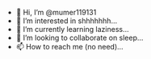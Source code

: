- 👋 Hi, I’m @mumer119131
- 👀 I’m interested in shhhhhhh...
- 🌱 I’m currently learning laziness...
- 💞️ I’m looking to collaborate on sleep...
- 📫 How to reach me (no need)...

<!---
mumer119131/mumer119131 is a ✨ special ✨ repository because its `README.md` (this file) appears on your GitHub profile.
You can click the Preview link to take a look at your changes.
--->
